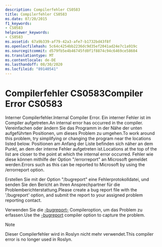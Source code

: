 ```yaml
---
description: Compilerfehler CS0583
title: Compilerfehler CS0583
ms.date: 07/20/2015
f1_keywords:
- CS0583
helpviewer_keywords:
- CS0583
ms.assetid: 67a9b339-af79-42a3-afe7-b1732bd43f8f
ms.openlocfilehash: 5c64c4254bb2236dc9d35ef2041ad24e7c1a919c
ms.sourcegitcommit: d579fb5e4b46745fd0f1f8874c94c6469ce58604
ms.translationtype: MT
ms.contentlocale: de-DE
ms.lasthandoff: 08/30/2020
ms.locfileid: "89140541"
---
```

# <a name="compiler-error-cs0583"></a><span data-ttu-id="188e5-103">Compilerfehler CS0583</span><span class="sxs-lookup"><span data-stu-id="188e5-103">Compiler Error CS0583</span></span>

<span data-ttu-id="188e5-104">Interner Compilerfehler.</span><span class="sxs-lookup"><span data-stu-id="188e5-104">Internal Compiler Error.</span></span> <span data-ttu-id="188e5-105">Ein interner Fehler ist im Compiler aufgetreten.</span><span class="sxs-lookup"><span data-stu-id="188e5-105">An internal error has occurred in the compiler.</span></span> <span data-ttu-id="188e5-106">Vereinfachen oder ändern Sie das Programm in der Nähe der unten aufgeführten Positionen, um dieses Problem zu umgehen.</span><span class="sxs-lookup"><span data-stu-id="188e5-106">To work around this problem, try simplifying or changing the program near the locations listed below.</span></span> <span data-ttu-id="188e5-107">Positionen am Anfang der Liste befinden sich näher an dem Punkt, an dem der interne Fehler aufgetreten ist.</span><span class="sxs-lookup"><span data-stu-id="188e5-107">Locations at the top of the list are closer to the point at which the internal error occurred.</span></span> <span data-ttu-id="188e5-108">Fehler wie diese können mithilfe der Option "/errorreport" an Microsoft gemeldet werden.</span><span class="sxs-lookup"><span data-stu-id="188e5-108">Errors such as this can be reported to Microsoft by using the /errorreport option.</span></span>

 <span data-ttu-id="188e5-109">Erstellen Sie mit der Option "/bugreport" eine Fehlerprotokolldatei, und senden Sie den Bericht an Ihren Ansprechpartner für die Problemberichterstattung.</span><span class="sxs-lookup"><span data-stu-id="188e5-109">Please create a bug report file with the '/bugreport' option, and submit the report to your assigned problem reporting contact.</span></span>

 <span data-ttu-id="188e5-110">Verwenden Sie die [-bugreport-](../language-reference/compiler-options/bugreport-compiler-option.md) Compileroption, um das Problem zu erfassen.</span><span class="sxs-lookup"><span data-stu-id="188e5-110">Use the [-bugreport](../language-reference/compiler-options/bugreport-compiler-option.md) compiler option to capture the problem.</span></span>

> [!NOTE]
> <span data-ttu-id="188e5-111">Dieser Compilerfehler wird in Roslyn nicht mehr verwendet.</span><span class="sxs-lookup"><span data-stu-id="188e5-111">This compiler error is no longer used in Roslyn.</span></span>
